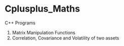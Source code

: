# Cplusplus_Maths
C++ Programs


1. Matrix Manipulation Functions
2. Correlation, Covariance and Volatility of two assets
